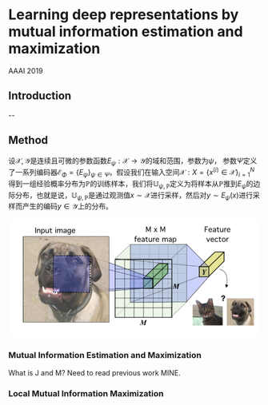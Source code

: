 # Learning deep representations by mutual information estimation and maximization

AAAI 2019 

## Introduction 

--

## Method

设$\mathcal{X}, \mathcal{Y}$是连续且可微的参数函数$E_{\psi}:\mathcal{X}\rightarrow \mathcal{Y}$的域和范围，参数为$\psi$， 参数$\Psi$定义了一系列编码器$\mathcal{E}_\Phi = \{ E_{\psi}\}_{\psi\in \Psi}$。假设我们在输入空间$\mathcal{X}:X=\{ x^{(i)}\in \mathcal{X} \}^N_{i=1}$得到一组经验概率分布为$\mathbb{P}$的训练样本，我们将$\mathbb{U}_{\psi, \mathbb{P}}$定义为将样本从$\mathbb{P}$推到$E_{\psi}$的边际分布，也就是说，$\mathbb{U}_{\psi, \mathbb{P}}$是通过观测值$x \sim \mathcal{X}$进行采样，然后对$y\sim E_{\psi}(x)$进行采样而产生的编码$y\in \mathcal{Y}$上的分布。

![image-20240328105046988](imgs/image-20240328105046988.png)

### Mutual Information Estimation and Maximization

What is J and M?  Need to read previous work MINE.

### Local Mutual Information Maximization




